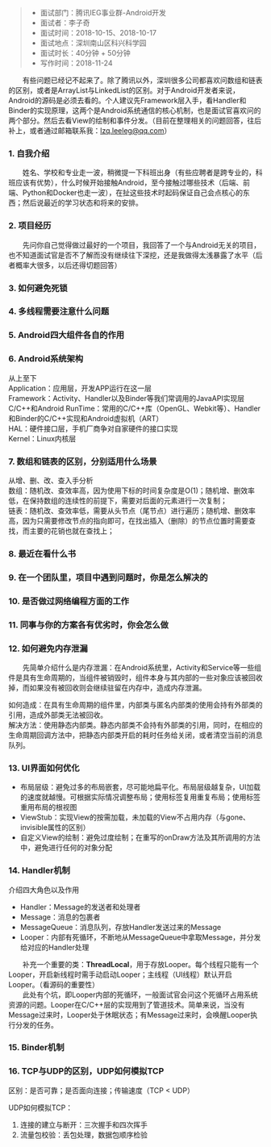 > * 面试部门：腾讯IEG事业群-Android开发
> * 面试者：李子奇
> * 面试时间：2018-10-15、2018-10-17
> * 面试地点：深圳南山区科兴科学园
> * 面试时长：40分钟 + 50分钟
> * 写作时间：2018-11-24

&#8195;&#8195;有些问题已经记不起来了。除了腾讯以外，深圳很多公司都喜欢问数组和链表的区别，或者是ArrayList与LinkedList的区别。对于Android开发者来说，Android的源码是必须去看的。个人建议先Framework层入手，看Handler和Binder的实现原理，这两个是Android系统通信的核心机制，也是面试官喜欢问的两个部分。然后去看View的绘制和事件分发。（目前在整理相关的问题回答，往后补上，或者通过邮箱联系我：lzq.leeleg@qq.com）

### 1. 自我介绍
&#8195;&#8195;姓名、学校和专业走一波，稍微提一下科班出身（有些应聘者是跨专业的，科班应该有优势），什么时候开始接触Android，至今接触过哪些技术（后端、前端、Python和Docker也走一波），在扯这些技术时起码保证自己会点核心的东西；然后说最近的学习状态和将来的安排。

### 2. 项目经历
&#8195;&#8195;先问你自己觉得做过最好的一个项目，我回答了一个与Android无关的项目，也不知道面试官是否不了解而没有继续往下深挖，还是我做得太浅暴露了水平（后者概率大很多，以后还得切题回答）

### 3. 如何避免死锁
### 4. 多线程需要注意什么问题
### 5. Android四大组件各自的作用
### 6. Android系统架构
从上至下  
Application：应用层，开发APP运行在这一层  
Framework：Activity、Handler以及Binder等我们常调用的JavaAPI实现层  
C/C++和Android RunTime：常用的C/C++库（OpenGL、Webkit等）、Handler和Binder的C/C++实现和Android虚拟机（ART）  
HAL：硬件接口层，手机厂商争对自家硬件的接口实现  
Kernel：Linux内核层  

### 7. 数组和链表的区别，分别适用什么场景
从增、删、改、查入手分析  
数组：随机改、查效率高，因为使用下标的时间复杂度是O(1)；随机增、删效率低，在保持数组的连续性的前提下，需要对后面的元素进行一次复制；  
链表：随机改、查效率低，需要从头节点（尾节点）进行遍历；随机增、删效率高，因为只需要修改节点的指向即可，在找出插入（删除）的节点位置时需要查找，而主要的花销也就在查找上；  

### 8. 最近在看什么书
### 9. 在一个团队里，项目中遇到问题时，你是怎么解决的
### 10. 是否做过网络编程方面的工作
### 11. 同事与你的方案各有优劣时，你会怎么做
### 12. 如何避免内存泄漏
&#8195;&#8195;先简单介绍什么是内存泄漏：在Android系统里，Activity和Service等一些组件是具有生命周期的，当组件被销毁时，组件本身与其内部的一些对象应该被回收掉，而如果没有被回收则会继续驻留在内存中，造成内存泄漏。

如何造成：在具有生命周期的组件里，内部类与匿名内部类的使用会持有外部类的引用，造成外部类无法被回收。  
解决方法：使用静态内部类。静态内部类不会持有外部类的引用，同时，在相应的生命周期回调方法中，把静态内部类开启的耗时任务给关闭，或者清空当前的消息队列。  

### 13. UI界面如何优化
- 布局层级：避免过多的布局嵌套，尽可能地扁平化。布局层级越复杂，UI加载的速度就越慢。可根据实际情况调整布局；使用<include />标签复用重复布局；使用<merge />标签重用布局的根视图  
- ViewStub：实现View的按需加载，未加载的View不占用内存（与gone、invisible属性的区别）  
- 自定义View的绘制：避免过度绘制；在重写的onDraw方法及其所调用的方法中，避免进行任何的对象分配  

### 14. Handler机制
介绍四大角色以及作用
- Handler：Message的发送者和处理者
- Message：消息的包裹者
- MessageQueue：消息队列，存放Handler发送过来的Message
- Looper：内部有死循环，不断地从MessageQueue中拿取Message，并分发给对应的Handler处理

&#8195;&#8195;补充一个重要的类：**ThreadLocal**，用于存放Looper。每个线程只能有一个Looper，开启新线程时需手动启动Looper；主线程（UI线程）默认开启Looper。（看源码的重要性）  
&#8195;&#8195;此处有个坑，即Looper内部的死循环，一般面试官会问这个死循环占用系统资源的问题。Looper在C/C++层的实现用到了管道技术。简单来说，当没有Message过来时，Looper处于休眠状态；有Message过来时，会唤醒Looper执行分发的任务。

### 15. Binder机制

### 16. TCP与UDP的区别，UDP如何模拟TCP
区别：是否可靠；是否面向连接；传输速度（TCP < UDP）

UDP如何模拟TCP：
1. 连接的建立与断开：三次握手和四次挥手  
2. 流量包校验：丢包处理，数据包顺序检验  